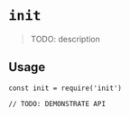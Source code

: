 # `init`

> TODO: description

## Usage

```
const init = require('init')

// TODO: DEMONSTRATE API
```
